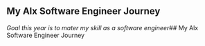 ## My Alx Software Engineer Journey
*Goal this year is to mater my skill as a software engineer*## My Alx Software Engineer Journey
